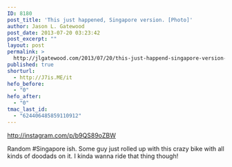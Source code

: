 ```yaml
---
ID: 8180
post_title: 'This just happened, Singapore version. [Photo]'
author: Jason L. Gatewood
post_date: 2013-07-20 03:23:42
post_excerpt: ""
layout: post
permalink: >
  http://jlgatewood.com/2013/07/20/this-just-happend-singapore-version-photo/
published: true
shorturl:
  - http://J7is.ME/it
hefo_before:
  - "0"
hefo_after:
  - "0"
tmac_last_id:
  - "624406485859110912"
---
```

http://instagram.com/p/b9QS89oZBW

Random #Singapore ish. Some guy just rolled up with this crazy bike with all kinds of doodads on it. I kinda wanna ride that thing though! 